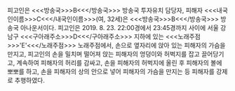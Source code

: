 피고인은 <<<방송국>>>B<<</방송국>>> 방송국 투자유치 담당자, 피해자 <<<내국인이름>>>C<<</내국인이름>>>(여, 32세)은 <<<방송국>>>B<<</방송국>>> 방송국 아나운서이다.
피고인은 2019. 8. 23. 22:00경에서 23:45경까지 사이에 서울 강남구 <<<구아래주소>>>D<<</구아래주소>>> 지하에 있는 <<<노래주점>>>'E'<<</노래주점>>> 노래주점에서, 손으로 옆자리에 앉아 있는 피해자의 가슴을 만지고, 피고인의 손을 밀치며 떨어져 앉는 피해자의 엉덩이와 허벅지를 잡고 끌어당기고, 계속하여 피해자의 허리를 감싸고, 손을 피해자의 허벅지에 올린 후 피해자의 볼에 뽀뽀를 하고, 손을 피해자의 상의 안으로 넣어 피해자의 가슴을 만지는 등 피해자를 강제로 추행하였다.
